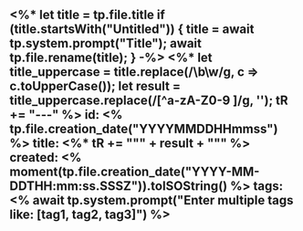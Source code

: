 
<%* let title = tp.file.title
  if (title.startsWith("Untitled")) {
    title = await tp.system.prompt("Title");
    await tp.file.rename(title);
  } 
-%>
<%*
  let title_uppercase = title.replace(/\b\w/g, c => c.toUpperCase());
  let result = title_uppercase.replace(/[^a-zA-Z0-9 ]/g, '');
  tR += "---"
%>
id: <% tp.file.creation_date("YYYYMMDDHHmmss") %>
title:  <%* tR += "\"" + result + "\"" %>
created: <% moment(tp.file.creation_date("YYYY-MM-DDTHH:mm:ss.SSSZ")).toISOString() %>
tags: <% await tp.system.prompt("Enter multiple tags like: [tag1, tag2, tag3]") %>  
---
